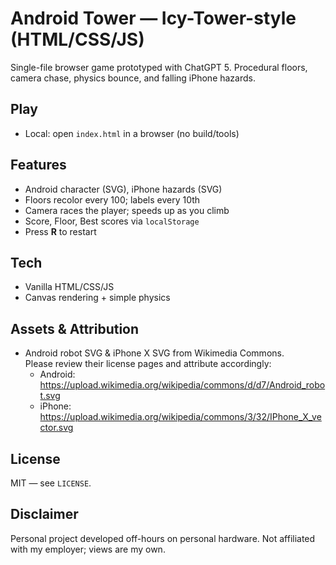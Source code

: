 # Android Tower — Icy-Tower-style (HTML/CSS/JS)
Single-file browser game prototyped with ChatGPT 5. Procedural floors, camera chase, physics bounce, and falling iPhone hazards.

## Play
- Local: open `index.html` in a browser (no build/tools)

## Features
- Android character (SVG), iPhone hazards (SVG)
- Floors recolor every 100; labels every 10th
- Camera races the player; speeds up as you climb
- Score, Floor, Best scores via `localStorage`
- Press **R** to restart

## Tech
- Vanilla HTML/CSS/JS
- Canvas rendering + simple physics

## Assets & Attribution
- Android robot SVG & iPhone X SVG from Wikimedia Commons.  
  Please review their license pages and attribute accordingly:
  - Android: https://upload.wikimedia.org/wikipedia/commons/d/d7/Android_robot.svg
  - iPhone: https://upload.wikimedia.org/wikipedia/commons/3/32/IPhone_X_vector.svg

## License
MIT — see `LICENSE`.

## Disclaimer
Personal project developed off-hours on personal hardware. Not affiliated with my employer; views are my own.
